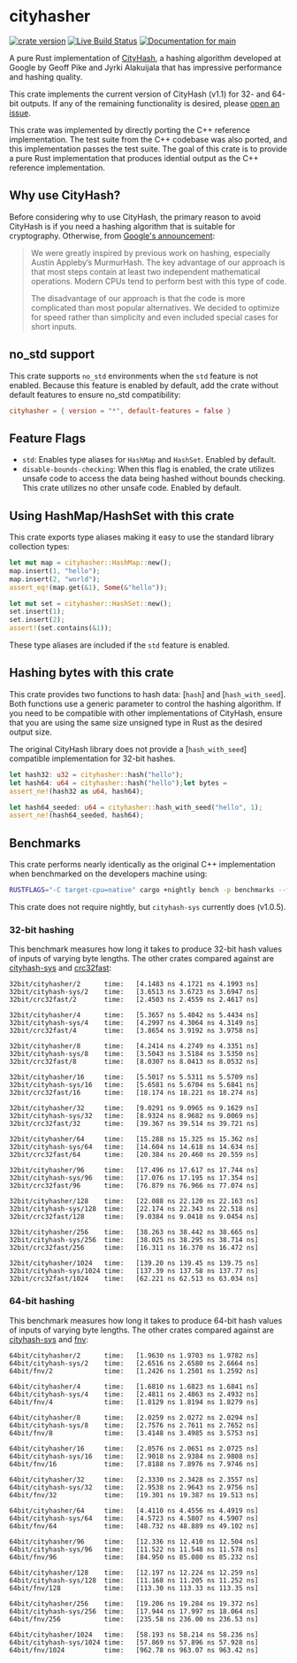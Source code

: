 # cityhasher

[![crate version](https://img.shields.io/crates/v/cityhasher.svg)](https://crates.io/crates/cityhasher)
[![Live Build Status](https://img.shields.io/github/actions/workflow/status/khonsulabs/cityhasher/rust.yml?branch=main)](https://github.com/khonsulabs/cityhasher/actions?query=workflow:Tests)
[![Documentation for `main`](https://img.shields.io/badge/docs-main-informational)](https://khonsulabs.github.io/cityhasher/main/cityhasher/)

A pure Rust implementation of [CityHash](https://github.com/google/cityhash), a
hashing algorithm developed at Google by Geoff Pike and Jyrki Alakuijala that
has impressive performance and hashing quality.

This crate implements the current version of CityHash (v1.1) for 32- and 64-bit
outputs. If any of the remaining functionality is desired, please [open an
issue](https://github.com/khonsulabs/cityhasher).

This crate was implemented by directly porting the C++ reference implementation.
The test suite from the C++ codebase was also ported, and this implementation
passes the test suite. The goal of this crate is to provide a pure Rust
implementation that produces idential output as the C++ reference
implementation.

## Why use CityHash?

Before considering why to use CityHash, the primary reason to avoid CityHash is
if you need a hashing algorithm that is suitable for cryptography. Otherwise,
from [Google's announcement][ann]:

> We were greatly inspired by previous work on hashing, especially Austin
> Appleby’s MurmurHash. The key advantage of our approach is that most steps
> contain at least two independent mathematical operations. Modern CPUs tend to
> perform best with this type of code.
>
> The disadvantage of our approach is that the code is more complicated than
> most popular alternatives. We decided to optimize for speed rather than
> simplicity and even included special cases for short inputs.

[ann]: https://opensource.googleblog.com/2011/04/introducing-cityhash.html

## no_std support

This crate supports `no_std` environments when the `std` feature is not enabled.
Because this feature is enabled by default, add the crate without default
features to ensure no_std compatibility:

```toml
cityhasher = { version = "*", default-features = false }
```

## Feature Flags

- `std`: Enables type aliases for `HashMap` and `HashSet`. Enabled by default.
- `disable-bounds-checking`: When this flag is enabled, the crate utilizes
  unsafe code to access the data being hashed without bounds checking. This
  crate utilizes no other unsafe code. Enabled by default.

## Using HashMap/HashSet with this crate

This crate exports type aliases making it easy to use the standard library
collection types:

```rust
let mut map = cityhasher::HashMap::new();
map.insert(1, "hello");
map.insert(2, "world");
assert_eq!(map.get(&1), Some(&"hello"));

let mut set = cityhasher::HashSet::new();
set.insert(1);
set.insert(2);
assert!(set.contains(&1));
```

These type aliases are included if the `std` feature is enabled.

## Hashing bytes with this crate

This crate provides two functions to hash data: [`hash`] and [`hash_with_seed`].
Both functions use a generic parameter to control the hashing algorithm. If you
need to be compatible with other implementations of CityHash, ensure that you
are using the same size unsigned type in Rust as the desired output size.

The original CityHash library does not provide a [`hash_with_seed`] compatible
implementation for 32-bit hashes.

```rust
let hash32: u32 = cityhasher::hash("hello");
let hash64: u64 = cityhasher::hash("hello");let bytes =
assert_ne!(hash32 as u64, hash64);

let hash64_seeded: u64 = cityhasher::hash_with_seed("hello", 1);
assert_ne!(hash64_seeded, hash64);
```

## Benchmarks

This crate performs nearly identically as the original C++ implementation when
benchmarked on the developers machine using:

```sh
RUSTFLAGS="-C target-cpu=native" cargo +nightly bench -p benchmarks --features unsafe,nightly
```

This crate does not require nightly, but `cityhash-sys` currently does (v1.0.5).

### 32-bit hashing

This benchmark measures how long it takes to produce 32-bit hash values of
inputs of varying byte lengths. The other crates compared against are
[cityhash-sys](https://github.com/HUD-Software/cityhash-sys) and
[crc32fast](https://github.com/srijs/rust-crc32fast):

```text
32bit/cityhasher/2      time:   [4.1483 ns 4.1721 ns 4.1993 ns]
32bit/cityhash-sys/2    time:   [3.6513 ns 3.6723 ns 3.6947 ns]
32bit/crc32fast/2       time:   [2.4503 ns 2.4559 ns 2.4617 ns]

32bit/cityhasher/4      time:   [5.3657 ns 5.4042 ns 5.4434 ns]
32bit/cityhash-sys/4    time:   [4.2997 ns 4.3064 ns 4.3149 ns]
32bit/crc32fast/4       time:   [3.8654 ns 3.9192 ns 3.9758 ns]

32bit/cityhasher/8      time:   [4.2414 ns 4.2749 ns 4.3351 ns]
32bit/cityhash-sys/8    time:   [3.5043 ns 3.5184 ns 3.5350 ns]
32bit/crc32fast/8       time:   [8.0307 ns 8.0413 ns 8.0532 ns]

32bit/cityhasher/16     time:   [5.5017 ns 5.5311 ns 5.5709 ns]
32bit/cityhash-sys/16   time:   [5.6581 ns 5.6704 ns 5.6841 ns]
32bit/crc32fast/16      time:   [18.174 ns 18.221 ns 18.274 ns]

32bit/cityhasher/32     time:   [9.0291 ns 9.0965 ns 9.1629 ns]
32bit/cityhash-sys/32   time:   [8.9324 ns 8.9682 ns 9.0069 ns]
32bit/crc32fast/32      time:   [39.367 ns 39.514 ns 39.721 ns]

32bit/cityhasher/64     time:   [15.288 ns 15.325 ns 15.362 ns]
32bit/cityhash-sys/64   time:   [14.604 ns 14.618 ns 14.634 ns]
32bit/crc32fast/64      time:   [20.384 ns 20.460 ns 20.559 ns]

32bit/cityhasher/96     time:   [17.496 ns 17.617 ns 17.744 ns]
32bit/cityhash-sys/96   time:   [17.076 ns 17.195 ns 17.354 ns]
32bit/crc32fast/96      time:   [76.879 ns 76.966 ns 77.074 ns]

32bit/cityhasher/128    time:   [22.088 ns 22.120 ns 22.163 ns]
32bit/cityhash-sys/128  time:   [22.174 ns 22.343 ns 22.518 ns]
32bit/crc32fast/128     time:   [9.0384 ns 9.0418 ns 9.0454 ns]

32bit/cityhasher/256    time:   [38.263 ns 38.442 ns 38.665 ns]
32bit/cityhash-sys/256  time:   [38.025 ns 38.295 ns 38.714 ns]
32bit/crc32fast/256     time:   [16.311 ns 16.370 ns 16.472 ns]

32bit/cityhasher/1024   time:   [139.20 ns 139.45 ns 139.75 ns]
32bit/cityhash-sys/1024 time:   [137.39 ns 137.58 ns 137.77 ns]
32bit/crc32fast/1024    time:   [62.221 ns 62.513 ns 63.034 ns]
```

### 64-bit hashing

This benchmark measures how long it takes to produce 64-bit hash values of
inputs of varying byte lengths. The other crates compared against are
[cityhash-sys](https://github.com/HUD-Software/cityhash-sys) and
[fnv](https://github.com/servo/rust-fnv):

```text
64bit/cityhasher/2      time:   [1.9630 ns 1.9703 ns 1.9782 ns]
64bit/cityhash-sys/2    time:   [2.6516 ns 2.6580 ns 2.6664 ns]
64bit/fnv/2             time:   [1.2426 ns 1.2501 ns 1.2592 ns]

64bit/cityhasher/4      time:   [1.6810 ns 1.6823 ns 1.6841 ns]
64bit/cityhash-sys/4    time:   [2.4811 ns 2.4863 ns 2.4932 ns]
64bit/fnv/4             time:   [1.8129 ns 1.8194 ns 1.8279 ns]

64bit/cityhasher/8      time:   [2.0259 ns 2.0272 ns 2.0294 ns]
64bit/cityhash-sys/8    time:   [2.7576 ns 2.7611 ns 2.7652 ns]
64bit/fnv/8             time:   [3.4148 ns 3.4985 ns 3.5753 ns]

64bit/cityhasher/16     time:   [2.0576 ns 2.0651 ns 2.0725 ns]
64bit/cityhash-sys/16   time:   [2.9018 ns 2.9384 ns 2.9808 ns]
64bit/fnv/16            time:   [7.8188 ns 7.8976 ns 7.9746 ns]

64bit/cityhasher/32     time:   [2.3330 ns 2.3428 ns 2.3557 ns]
64bit/cityhash-sys/32   time:   [2.9538 ns 2.9643 ns 2.9756 ns]
64bit/fnv/32            time:   [19.301 ns 19.387 ns 19.513 ns]

64bit/cityhasher/64     time:   [4.4110 ns 4.4556 ns 4.4919 ns]
64bit/cityhash-sys/64   time:   [4.5723 ns 4.5807 ns 4.5907 ns]
64bit/fnv/64            time:   [48.732 ns 48.889 ns 49.102 ns]

64bit/cityhasher/96     time:   [12.336 ns 12.410 ns 12.504 ns]
64bit/cityhash-sys/96   time:   [11.522 ns 11.548 ns 11.578 ns]
64bit/fnv/96            time:   [84.950 ns 85.080 ns 85.232 ns]

64bit/cityhasher/128    time:   [12.197 ns 12.224 ns 12.259 ns]
64bit/cityhash-sys/128  time:   [11.168 ns 11.205 ns 11.252 ns]
64bit/fnv/128           time:   [113.30 ns 113.33 ns 113.35 ns]

64bit/cityhasher/256    time:   [19.206 ns 19.284 ns 19.372 ns]
64bit/cityhash-sys/256  time:   [17.944 ns 17.997 ns 18.064 ns]
64bit/fnv/256           time:   [235.58 ns 236.00 ns 236.53 ns]

64bit/cityhasher/1024   time:   [58.193 ns 58.214 ns 58.236 ns]
64bit/cityhash-sys/1024 time:   [57.869 ns 57.896 ns 57.928 ns]
64bit/fnv/1024          time:   [962.78 ns 963.07 ns 963.42 ns]
```
